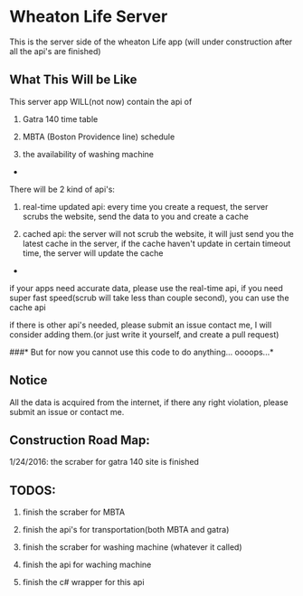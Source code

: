 # Wheaton Life Server

This is the server side of the wheaton Life app (will under construction after all the api's are finished)

## What This Will be Like

This server app WILL(not now) contain the api of
 
 1. Gatra 140 time table
 
 2. MBTA (Boston Providence line) schedule
 
 3. the availability of washing machine
 
-

There will be 2 kind of api's:

 1. real-time updated api: every time you create a request, the server scrubs the website, send the data to you and create a cache
 
 2. cached api: the server will not scrub the website, it will just send you the latest cache in the server, if the cache haven't update in certain timeout time, the server will update the cache

-

if your apps need accurate data, please use the real-time api, if you need super fast speed(scrub will take less than couple second), you can use the cache api
    
if there is other api's needed, please submit an issue contact me, I will consider adding them.(or just write it yourself, and create a pull request)

###* But for now you cannot use this code to do anything... oooops...*

## Notice

All the data is acquired from the internet, if there any right violation, please submit an issue or contact me.

## Construction Road Map:
1/24/2016: the scraber for gatra 140 site is finished

## TODOS:

1. finish the scraber for MBTA

2. finish the api's for transportation(both MBTA and gatra)

3. finish the scraber for washing machine (whatever it called)

4. finish the api for waching machine

5. finish the c# wrapper for this api
